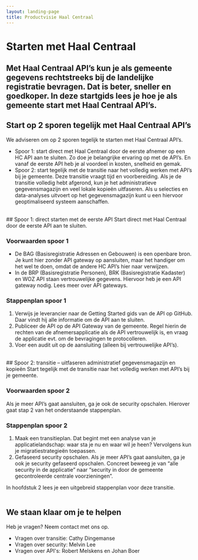 ```yaml
---
layout: landing-page
title: Productvisie Haal Centraal
---
```

# Starten met Haal Centraal

## Met Haal Centraal API’s kun je als gemeente gegevens rechtstreeks bij de landelijke registratie bevragen. Dat is beter, sneller en goedkoper. In deze startgids lees je hoe je als gemeente start met Haal Centraal API’s.<br>

## Start op 2 sporen tegelijk met Haal Centraal API’s  
We adviseren om op 2 sporen tegelijk te starten met Haal Centraal API’s.  
* Spoor 1: start direct met Haal Centraal door de eerste afnemer op een HC API aan te sluiten. Zo doe je belangrijke ervaring op met de API’s. En vanaf de eerste API heb je al voordeel in kosten, snelheid en gemak. 
* Spoor 2: start tegelijk met de transitie naar het volledig werken met API’s bij je gemeente. Deze transitie vraagt tijd en voorbereiding. Als je de transitie volledig hebt afgerond, kun je het administratieve gegevensmagazijn en veel lokale kopieën uitfaseren. Als u selecties en data-analyses uitvoert op het gegevensmagazijn kunt u een hiervoor geoptimaliseerd systeem aanschaffen.  
<br>
## Spoor 1: direct starten met de eerste API 
Start direct met Haal Centraal door de eerste API aan te sluiten.  

### Voorwaarden spoor 1
* De BAG (Basisregistratie Adressen en Gebouwen) is een openbare bron. Je kunt hier zonder API gateway op aansluiten, maar het handiger om het wel te doen, omdat de andere HC API’s hier naar verwijzen.  
* In de BRP (Basisregistratie Personen), BRK (Basisregistratie Kadaster) en WOZ API staan vertrouwelijke gegevens. Hiervoor heb je een API gateway nodig. Lees meer over API gateways.

### Stappenplan spoor 1
1.	Verwijs je leverancier naar de Getting Started gids van de API op GitHub. Daar vindt hij alle informatie om de API aan te sluiten.
2.	Publiceer de API op de API Gateway van de gemeente. Regel hierin de rechten van de afnemersapplicatie als de API vertrouwelijk is, en vraag de applicatie evt. om de bevragingen te protocolleren.
3.	Voer een audit uit op de aansluiting (alleen bij vertrouwelijke API’s).  
<br>
## Spoor 2: transitie – uitfaseren administratief gegevensmagazijn en kopieën
Start tegelijk met de transitie naar het volledig werken met API’s bij je gemeente.

### Voorwaarden spoor 2
Als je meer API’s gaat aansluiten, ga je ook de security opschalen. Hierover gaat stap 2 van het onderstaande stappenplan.

### Stappenplan spoor 2

1.	Maak een transitieplan. Dat begint met een analyse van je applicatielandschap: waar sta je nu en waar wil je heen? Vervolgens kun je migratiestrategieën toepassen. 
2.	Gefaseerd security opschalen. Als je meer API’s gaat aansluiten, ga je ook je security gefaseerd opschalen. Concreet beweeg je van “alle security in de applicatie” naar “security in door de gemeente gecontroleerde centrale voorzieningen”.

In hoofdstuk 2 lees je een uitgebreid stappenplan voor deze transitie.  
<br>
## We staan klaar om je te helpen 
Heb je vragen? Neem contact met ons op.

* Vragen over transitie: Cathy Dingemanse	
* Vragen over security: Melvin Lee	
* Vragen over API's: Robert Melskens en Johan Boer
